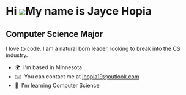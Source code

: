 Hi ![](https://user-images.githubusercontent.com/18350557/176309783-0785949b-9127-417c-8b55-ab5a4333674e.gif)My name is Jayce Hopia
===================================================================================================================================

Computer Science Major
----------------------

I love to code. I am a natural born leader, looking to break into the CS industry.

* 🌍  I'm based in Minnesota
* ✉️  You can contact me at [jhopia19@outlook.com](mailto:jhopia19@outlook.com)
* 🧠  I'm learning Computer Science
